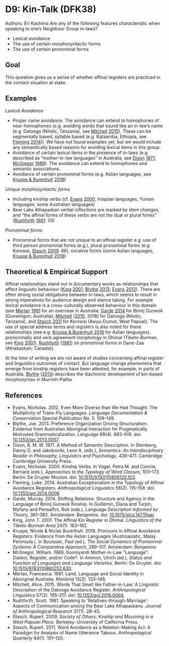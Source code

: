 # D9: Kin-Talk (DFK38)

Authors: Eri Kashima
Are any of the following features characteristic when speaking to one’s Neighbour Group in-laws?

- Lexical avoidance
- The use of certain morphosyntactic forms
- The use of certain pronominal forms

## Goal

This question gives us a sense of whether affinal registers are practiced in the contact situation at stake.


## Examples

*Lexical Avoidance*

- Proper name avoidance. The avoidance can extend to homophones of near-homophones (e.g. avoiding words that sound like an in-law’s name (e.g. Datooga (Nilotic, Tanzania), see [Mitchell](#source-Mitchell2015) [2015](#source-Mitchell2015)). These can be segmentally based, syllable based (e.g. Kataamba, Ethiopia, see [Fleming](#source-Fleming2014) [2014](#source-Fleming2014))). We have not found examples yet, but we would include any semantically based reasons for avoiding lexical items in this group.
- Avoidance of certain lexical items in the presence of in-laws (e.g. described as “mother-in-law languages” in Australia, see [Dixon](#source-Dixon1971) [1971](#source-Dixon1971); [McGregor](#source-McGregor1989) [1989](#source-McGregor1989)). The avoidance can extend to homophones and semantic associations.
- Avoidance of certain pronominal forms (e.g. Aslian languages, see [Kruspe & Burenhult](#source-KruspeBurenhult2018) [2018](#source-KruspeBurenhult2018))


*Unique morphosyntactic forms*

- Including kinship verbs (cf. [Evans](#source-Evans2000) [2000](#source-Evans2000), Iroquian languages, Yuman languages, some Australian languages)
- Bear Lake Athapaskan verbal inflections are marked by stem changes, and “the affinal forms of these verbs are not the dual or plural forms” ([Rushforth](#source-Rushforth1981) [1981](#source-Rushforth1981): 33)


*Pronominal forms*

- Pronominal forms that are not unique to an affinal register e.g. use of third person pronominal forms (e.g.), plural pronominal forms (e.g. Korowai, [Stasch](#source-Stasch2009) [2009](#source-Stasch2009): 86), vocative forms (some Aslian languages, [Kruspe & Burenhult](#source-KruspeBurenhult2018) [2018](#source-KruspeBurenhult2018))

## Theoretical & Empirical Support

Affinal relationships stand out in documentary works as relationships that affect linguistic behaviour ([King](#source-King2001) [2001](#source-King2001); [Blythe](#source-Blythe2013) [2013](#source-Blythe2013); [Evans](#source-Evans2012) [2012](#source-Evans2012)). There are often strong social obligations between in-laws, which seems to result in strong imperatives for audience design and stance taking. For example lexical avoidance is a cross-culturally observed behaviour in this domain (see [Merlan](#source-Merlan1981) [1981](#source-Merlan1981) for an overview in Australia; [Garde](#source-Garde2014) [2014](#source-Garde2014) for Bininj Gunwok (Gunwingun; Australia); [Mitchell](#source-Mitchell2015) ([2015](#source-Mitchell2015); 2018) for Datooga (Nilotic; Tanzania), and [Stasch](#source-Stasch2011) [2011](#source-Stasch2011) for Korowai (Awyu-Dumut; West Papua)). The use of special address terms and registers is also noted for these relationships (see e.g. [Kruspe & Burenhult](#source-KruspeBurenhult2018) [2018](#source-KruspeBurenhult2018) for Aslian languages), pronominally and verb agreement morphology in Dhimal (Tibeto-Burman, see [King](#source-King2001) [2001](#source-King2001)), [Rushforth](#source-Rushforth1981) ([1981](#source-Rushforth1981)) on pronominal forms in Dane-Zaa (Athabaskan; Canada)).

At the time of writing we are not aware of studies concerning affinal register and linguistics outcomes of contact. But language change phenomena that emerge from kinship registers have been attested, for example, in parts of Australia. [Blythe](#source-Blythe2013) ([2013](#source-Blythe2013)) describes the diachronic development of kin-based morphosyntax in Murrinh-Patha.

## References

- <a id="source-Evans2012"> </a>Evans, Nicholas. 2012. Even More Diverse than We Had Thought: The Multiplicity of Trans-Fly Languages. _Language Documentation \& Conservation Special Publication No. 5_. 109–149.
- <a id="source-Blythe2013"> </a>Blythe, Joe. 2013. Preference Organization Driving Structuration: Evidence from Australian Aboriginal Interaction for Pragmatically Motivated Grammaticalization. _Language_ 89(4). 883–919. doi: [10.1353/lan.2013.0057](https://doi.org/10.1353/lan.2013.0057).
- <a id="source-Dixon1971"> </a>Dixon, R. M. W. 1971. A Method of Semantic Description. In Steinberg, Danny D. and Jakobovits, Leon A. (eds.), _Semantics: An Interdisciplinary Reader in Philosophy, Linguistics and Psychology_, 436–471. Cambridge: Cambridge University Press.
- <a id="source-Evans2000"> </a>Evans, Nicholas. 2000. Kinship Verbs. In Vogel, Petra M. and Comrie, Bernard (eds.), _Approaches to the Typology of Word Classes_, 103–172. Berlin: De Gruyter Mouton. doi: [10.1515/9783110806120.103](https://doi.org/10.1515/9783110806120.103).
- <a id="source-Fleming2014"> </a>Fleming, Luke. 2014. Australian Exceptionalism in the Typology of Affinal Avoidance Registers. _Anthropological Linguistics_ 56(2). 115–158. doi: [10.1353/anl.2014.0006](https://doi.org/10.1353/anl.2014.0006).
- <a id="source-Garde2014"> </a>Garde, Murray. 2014. Shifting Relations: Structure and Agency in the Language of Bininj Gunwok Kinship. In Guillemin, Diana and Turpin, Myfany and Pensalfini, Rob (eds.), _Language Description Informed by Theory_, 361–382. Amsterdam: Benjamins. doi: [10.1075/slcs.147.15gar](https://doi.org/10.1075/slcs.147.15gar).
- <a id="source-King2001"> </a>King, John T. 2001. The Affinal Kin Register in Dhimal. _Linguistics of the Tibeto-Burman Area_ 24(1). 163–182.
- <a id="source-KruspeBurenhult2018"> </a>Kruspe, Nicole & Niclas Burenhult. 2018. Pronouns in Affinal Avoidance Registers: Evidence from the Aslian Languages (Austroasiatic, Malay Peninsula ). In Bouissac, Paul (ed.), _The Social Dynamics of Pronominal Systems: A Comparative Approach_, 289–317. Amsterdam: Benjamins.
- <a id="source-McGregor1989"> </a>McGregor, William. 1989. Gooniyandi Mother-in-Law “Language”: Dialect, Register, and/or Code?. In Ammon, Ulrich (ed.), _Status and Function of Languages and Language Varieties_. Berlin: De Gruyter. doi: [10.1515/9783110860252.630](https://doi.org/10.1515/9783110860252.630).
- <a id="source-Merlan1981"> </a>Merlan, Francesca. 1981. Land, Language and Social Identity in Aboriginal Australia. _Mankind_ 13(2). 133–148.
- <a id="source-Mitchell2015"> </a>Mitchell, Alice. 2015. Words That Smell like Father-in-Law: A Linguistic Description of the Datooga Avoidance Register. _Anthropological Linguistics_ 57(2). 195–217. doi: [10.1353/anl.2016.0004](https://doi.org/10.1353/anl.2016.0004).
- <a id="source-Rushforth1981"> </a>Rushforth, Scott. 1981. Speaking to 'Relatives-through-Marriage': Aspects of Communication among the Bear Lake Athapaskans. _Journal of Anthropological Research_ 37(1). 28–45.
- <a id="source-Stasch2009"> </a>Stasch, Rupert. 2009. _Society of Others: Kinship and Mourning in a West Papuan Place_. Berkeley: University of California Press.
- <a id="source-Stasch2011"> </a>Stasch, Rupert. 2011. Word Avoidance as a Relation-Making Act: A Paradigm for Analysis of Name Utterance Taboos. _Anthropological Quarterly_ 84(1). 101–120.

